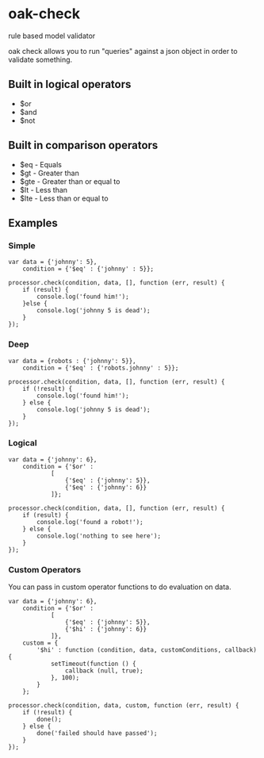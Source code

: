 # oak-check
rule based model validator

oak check allows you to run "queries" against a json object in order to validate something.

## Built in logical operators
- $or
- $and
- $not

## Built in comparison operators
- $eq - Equals
- $gt - Greater than
- $gte - Greater than or equal to
- $lt - Less than
- $lte - Less than or equal to

## Examples

### Simple
	var data = {'johnny': 5},
		condition = {'$eq' : {'johnny' : 5}};

	processor.check(condition, data, [], function (err, result) {
		if (result) {
			console.log('found him!');
		}else {
			console.log('johnny 5 is dead');
		}
	});
	
### Deep

	var data = {robots : {'johnny': 5}},
		condition = {'$eq' : {'robots.johnny' : 5}};

	processor.check(condition, data, [], function (err, result) {
		if (!result) {
			console.log('found him!');
		} else {
			console.log('johnny 5 is dead');
		}
	});
	
### Logical

	var data = {'johnny': 6},
		condition = {'$or' :
				[
					{'$eq' : {'johnny': 5}},
					{'$eq' : {'johnny': 6}}
				]};

	processor.check(condition, data, [], function (err, result) {
		if (result) {
			console.log('found a robot!');
		} else {
			console.log('nothing to see here');
		}
	});
	
### Custom Operators
You can pass in custom operator functions to do evaluation on data.  

	var data = {'johnny': 6},
		condition = {'$or' :
				[
					{'$eq' : {'johnny': 5}},
					{'$hi' : {'johnny': 6}}
				]},
		custom = {
			'$hi' : function (condition, data, customConditions, callback) {
				setTimeout(function () {
					callback (null, true);
				}, 100);
			}
		};

	processor.check(condition, data, custom, function (err, result) {
		if (!result) {
			done();
		} else {
			done('failed should have passed');
		}
	});